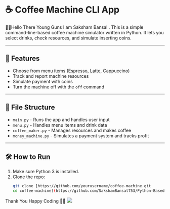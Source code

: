 # ☕ Coffee Machine CLI App
👋😊Hello There Young Guns I am Saksham Bansal .
This is a simple command-line-based coffee machine simulator written in Python. It lets you select drinks, check resources, and simulate inserting coins.

---

## 🚀 Features

- Choose from menu items (Espresso, Latte, Cappuccino)
- Track and report machine resources
- Simulate payment with coins
- Turn the machine off with the `off` command

---

## 🧩 File Structure

- `main.py` - Runs the app and handles user input
- `menu.py` - Handles menu items and drink data
- `coffee_maker.py` - Manages resources and makes coffee
- `money_machine.py` - Simulates a payment system and tracks profit

---

## 🛠 How to Run

1. Make sure Python 3 is installed.
2. Clone the repo:
   ```bash
   git clone [https://github.com/yourusername/coffee-machine.git
   cd coffee-machine](https://github.com/SakshamBansal753/Python-Based-Projects.git)
Thank You Happy Coding 👋😊
<img src="https://images.pexels.com/photos/312418/pexels-photo-312418.jpeg?cs=srgb&dl=pexels-chevanon-312418.jpg&fm=jpg"/>

